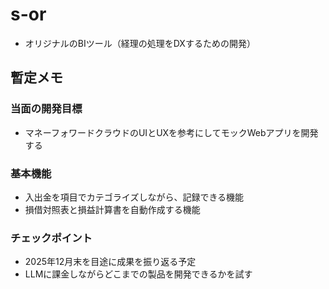 # s-or
- オリジナルのBIツール（経理の処理をDXするための開発）
## 暫定メモ

### 当面の開発目標
- マネーフォワードクラウドのUIとUXを参考にしてモックWebアプリを開発する

### 基本機能
- 入出金を項目でカテゴライズしながら、記録できる機能
- 損借対照表と損益計算書を自動作成する機能

### チェックポイント
- 2025年12月末を目途に成果を振り返る予定
- LLMに課金しながらどこまでの製品を開発できるかを試す
